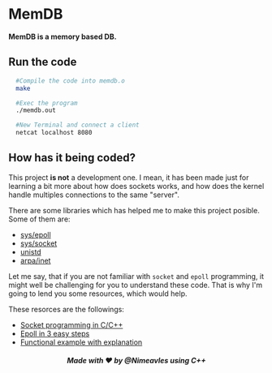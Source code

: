 # MemDB

**MemDB is a memory based DB.**

## Run the code

```sh
  #Compile the code into memdb.o
  make

  #Exec the program
  ./memdb.out

  #New Terminal and connect a client
  netcat localhost 8080
```

## How has it being coded?

This project **is not** a development one. I mean, it has been made just for learning a bit more about how does sockets works, and how does the kernel handle multiples connections to the same "server".

There are some libraries which has helped me to make this project posible. Some of them are:

- [sys/epoll](https://man7.org/linux/man-pages/man7/epoll.7.html)
- [sys/socket](https://man7.org/linux/man-pages/man2/socket.2.html)
- [unistd](https://man7.org/linux/man-pages/man0/unistd.h.0p.html)
- [arpa/inet](https://man7.org/linux/man-pages/man3/inet.3.html)

Let me say, that if you are not familiar with `socket` and `epoll` programming, it might well be challenging for you to understand these code. That is why I'm going to lend you some resources, which would help.

These resorces are the followings:

- [Socket programming in C/C++](https://www.geeksforgeeks.org/socket-programming-cc/)
- [Epoll in 3 easy steps](https://www.suchprogramming.com/epoll-in-3-easy-steps/)
- [Functional example with explanation](https://stackoverflow.com/questions/66916835/c-confused-by-epoll-and-socket-fd-on-linux-systems-and-async-threads)

##### <center>_Made with ❤️ by @Nimeavles using C++_</center>
